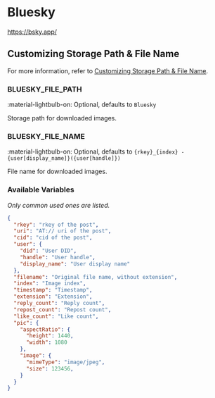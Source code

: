 # Bluesky

<https://bsky.app/>

## Customizing Storage Path & File Name

For more information, refer to [Customizing Storage Path & File Name](./index.md/#customizing-storage-path--file-name).

### BLUESKY_FILE_PATH

:material-lightbulb-on: Optional, defaults to `Bluesky`

Storage path for downloaded images.

### BLUESKY_FILE_NAME

:material-lightbulb-on: Optional, defaults to `{rkey}_{index} - {user[display_name]}({user[handle]})`

File name for downloaded images.

### Available Variables

_Only common used ones are listed._

```json
{
  "rkey": "rkey of the post",
  "uri": "AT:// uri of the post",
  "cid": "cid of the post",
  "user": {
    "did": "User DID",
    "handle": "User handle",
    "display_name": "User display name"
  },
  "filename": "Original file name, without extension",
  "index": "Image index",
  "timestamp": "Timestamp",
  "extension": "Extension",
  "reply_count": "Reply count",
  "repost_count": "Repost count",
  "like_count": "Like count",
  "pic": {
    "aspectRatio": {
      "height": 1440,
      "width": 1080
    },
    "image": {
      "mimeType": "image/jpeg",
      "size": 123456,
    }
  }
}
```
